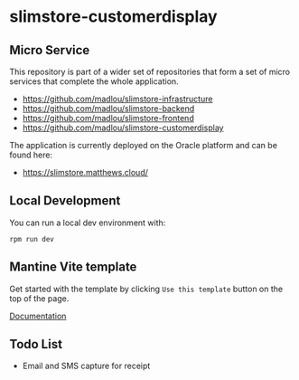 # slimstore-customerdisplay

## Micro Service

This repository is part of a wider set of repositories that form a set of micro services that complete the whole application.

 - https://github.com/madlou/slimstore-infrastructure
 - https://github.com/madlou/slimstore-backend
 - https://github.com/madlou/slimstore-frontend
 - https://github.com/madlou/slimstore-customerdisplay

The application is currently deployed on the Oracle platform and can be found here:

 - https://slimstore.matthews.cloud/ 

## Local Development

You can run a local dev environment with:

```rpm run dev```

## Mantine Vite template

Get started with the template by clicking `Use this template` button on the top of the page.

[Documentation](https://mantine.dev/guides/vite/)

## Todo List

 - Email and SMS capture for receipt